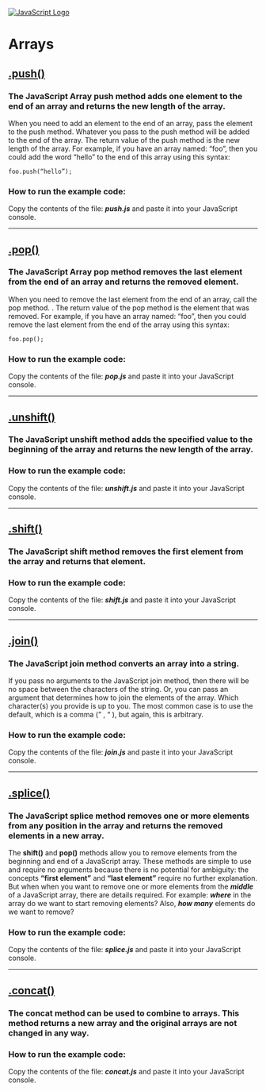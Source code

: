 [![JavaScript Logo](https://www.frontendvideo.org/wp-content/uploads/javascript-logo-200-200x160.jpg)](https://www.frontendvideo.org/category/javascript/)

# Arrays

## [.push()](#push)

### The JavaScript Array push method adds one element to the end of an array and returns the new length of the array.

When you need to add an element to the end of an array, pass the element to the push method. Whatever you pass to the push method will be added to the end of the array. The return value of the push method is the new length of the array. For example, if you have an array named: “foo”, then you could add the word “hello” to the end of this array using this syntax:

```
foo.push(“hello”);
```

### How to run the example code:

Copy the contents of the file: ***push.js*** and paste it into your JavaScript console.

<hr />

## [.pop()](#pop)

### The JavaScript Array pop method removes the last element from the end of an array and returns the removed element.

When you need to remove the last element from the end of an array, call the pop method. . The return value of the pop method is the element that was removed. For example, if you have an array named: “foo”, then you could remove the last element from the end of the array using this syntax:

```
foo.pop();
```

### How to run the example code:

Copy the contents of the file: ***pop.js*** and paste it into your JavaScript console.

<hr />

## [.unshift()](#unshift)

### The JavaScript unshift method adds the specified value to the beginning of the array and returns the new length of the array.

### How to run the example code:

Copy the contents of the file: ***unshift.js*** and paste it into your JavaScript console.

<hr />

## [.shift()](#shift)

### The JavaScript shift method removes the first element from the array and returns that element.

### How to run the example code:

Copy the contents of the file: ***shift.js*** and paste it into your JavaScript console.

<hr />

## [.join()](#join)

### The JavaScript join method converts an array into a string.

If you pass no arguments to the JavaScript join method, then there will be no space between the characters of the string. Or, you can pass an argument that determines how to join the elements of the array. Which character(s) you provide is up to you. The most common case is to use the default, which is a comma (” , “ ), but again, this is arbitrary.

### How to run the example code:

Copy the contents of the file: ***join.js*** and paste it into your JavaScript console.

<hr />

## [.splice()](#splice)

### The JavaScript splice method removes one or more elements from any position in the array and returns the removed elements in a new array.

The **shift()** and **pop()** methods allow you to remove elements from the beginning and end of a JavaScript array. These methods are simple to use and require no arguments because there is no potential for ambiguity: the concepts **“first element”** and **“last element”** require no further explanation. But when when you want to remove one or more elements from the ***middle*** of a JavaScript array, there are details required. For example: ***where*** in the array do we want to start removing elements? Also, ***how many*** elements do we want to remove?

### How to run the example code:

Copy the contents of the file: ***splice.js*** and paste it into your JavaScript console.

<hr />

## [.concat()](#concat)

### The concat method can be used to combine to arrays. This method returns a new array and the original arrays are not changed in any way.

### How to run the example code:

Copy the contents of the file: ***concat.js*** and paste it into your JavaScript console.
